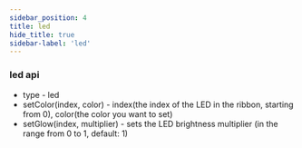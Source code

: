 ```yaml
---
sidebar_position: 4
title: led
hide_title: true
sidebar-label: 'led'
---
```


### led api
* type - led
* setColor(index, color) - index(the index of the LED in the ribbon, starting from 0), color(the color you want to set)
* setGlow(index, multiplier) - sets the LED brightness multiplier (in the range from 0 to 1, default: 1)